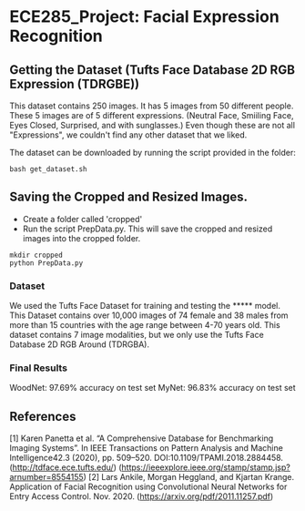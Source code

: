 # ECE285_Project: Facial Expression Recognition 

## Getting the Dataset (Tufts Face Database 2D RGB Expression (TDRGBE))
This dataset contains 250 images. It has 5 images from 50 different people. These 5 images are of 5 different expressions. (Neutral Face, Smiiling Face, Eyes Closed, Surprised, and with sunglasses.) Even though these are not all "Expressions", we couldn't find any other dataset that we liked.

The dataset can be downloaded by running the script provided in the folder:

```
bash get_dataset.sh
```
## Saving the Cropped and Resized Images. 
- Create a folder called 'cropped' 
- Run the script PrepData.py. This will save the cropped and resized images into the cropped folder. 
```
mkdir cropped
python PrepData.py
```

### Dataset
We used the Tufts Face Dataset for training and testing the ***** model. This Dataset contains over 10,000 images of 74 female and 38 males from more than 15 countries with the age range between 4-70 years old. This dataset contains 7 image modalities, but we only use the Tufts Face Database 2D RGB Around (TDRGBA).


### Final Results 
WoodNet: 97.69% accuracy on test set
MyNet: 96.83% accuracy on test set


## References 
[1] Karen Panetta et al. “A Comprehensive Database for Benchmarking Imaging Systems”. In IEEE Transactions on Pattern Analysis and Machine Intelligence42.3 (2020), pp. 509–520. DOI:10.1109/TPAMI.2018.2884458. (http://tdface.ece.tufts.edu/) (https://ieeexplore.ieee.org/stamp/stamp.jsp?arnumber=8554155)
[2] Lars Ankile, Morgan Heggland, and Kjartan Krange. Application of Facial Recognition using Convolutional Neural Networks for Entry Access Control. Nov. 2020. (https://arxiv.org/pdf/2011.11257.pdf)
